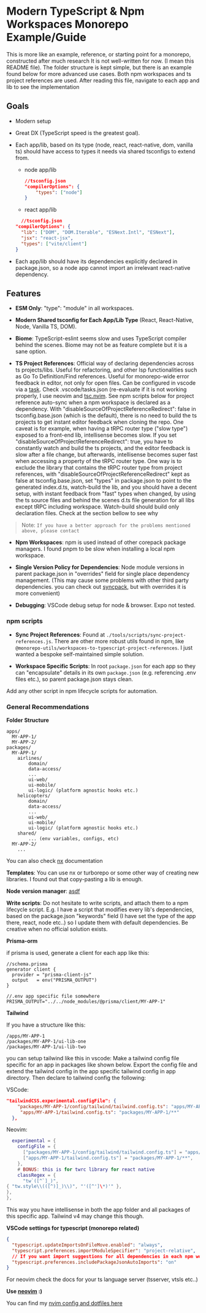 # Modern TypeScript & Npm Workspaces Monorepo Example/Guide

This is more like an example, reference, or starting point for a monorepo, constructed after much research
It is not well-written for now. (I mean this README file). The folder structure is kept simple, but there is an example found below for more advanced use cases.
Both npm workspaces and ts project references are used.
After reading this file, navigate to each app and lib to see the implementation

## Goals

- Modern setup
- Great DX (TypeScript speed is the greatest goal).
- Each app/lib, based on its type (node, react, react-native, dom, vanilla ts) should have access to types it needs via shared tsconfigs to extend from.

  - node app/lib

    ```json
    //tsconfig.json
    "compilerOptions": {
    	"types": ["node"]
    }
    ```

  - react app/lib

  ```json
    //tsconfig.json
  "compilerOptions": {
  	"lib": ["DOM", "DOM.Iterable", "ESNext.Intl", "ESNext"],
  	"jsx": "react-jsx",
  	"types": ["vite/client"]
  }
  ```

- Each app/lib should have its dependencies explicitly declared in package.json, so a node app cannot import an irrelevant react-native dependency.

## Features

- **ESM Only**: "type": "module" in all workspaces.

- **Modern Shared tsconfig for Each App/Lib Type** (React, React-Native, Node, Vanilla TS, DOM).

- **Biome**: TypeScript-eslint seems slow and uses TypeScript compiler behind the scenes. Biome may not be as feature complete but it is a sane option.

- **TS Project References**:
  Official way of declaring dependencies across ts projects/libs.
  Useful for refactoring, and other lsp functionalities such as Go To Definition/Find references.
  Useful for monorepo-wide error feedback in editor, not only for open files.
  Can be configured in vscode via a [task](https://code.visualstudio.com/docs/editor/tasks).
  Check .vscode/tasks.json (re-evaluate if it is not working properly, I use neovim and [tsc.nvim](https://github.com/dmmulroy/tsc.nvim).
  See npm scripts below for project reference auto-sync when a npm workspace is declared as a dependency.
  With "disableSourceOfProjectReferenceRedirect": false in tsconfig.base.json (which is the default), there is no need to build the ts projects to get instant editor
  feedback when cloning the repo.
  One caveat is for example, when having a tRPC router type ("slow type") exposed to a front-end lib, intellisense becomes slow.
  If you set "disableSourceOfProjectReferenceRedirect": true, you have to constantly watch and build the ts projects,
  and the editor feedback is slow after a file change, but afterwards, intellisense becomes super fast when accessing a property of the tRPC router type.
  One way is to exclude the library that contains the tRPC router type from project references, with "disableSourceOfProjectReferenceRedirect" kept as false at tsconfig.base.json,
  set "types" in package.json to point to the generated index.d.ts, watch-build the lib, and you should have a decent setup, with instant feedback from "fast" types when changed,
  by using the ts source files and behind the scenes d.ts file generation for all libs except tRPC including workspace.
  Watch-build should build only declaration files. Check at the section bellow to see why

> Note: `If you have a better approach for the problems mentioned above, please contact`

- **Npm Workspaces**: npm is used instead of other corepack package managers. I found pnpm to be slow when installing a local npm workspace.

- **Single Version Policy for Dependencies**: Node module versions in parent package.json in "overrides" field for single place dependency management.
(This may cause some problems with other third party dependencies. you can check out [syncpack](https://jamiemason.github.io/syncpack/), but with overrides it is more convenient)

- **Debugging**: VSCode debug setup for node & browser. Expo not tested.

### npm scripts

- **Sync Project References**: Found at `./tools/scripts/sync-project-references.js`. There are other more robust utils found in npm, like `@monorepo-utils/workspaces-to-typescript-project-references`. I just wanted a bespoke self-maintained simple solution.

- **Workspace Specific Scripts**: In root `package.json` for each app so they can "encapsulate" details in its own `package.json` (e.g. referencing .env files etc.), so parent package.json stays clean.

Add any other script in npm lifecycle scripts for automation.

### General Recommendations

**Folder Structure**

```
apps/
  MY-APP-1/
  MY-APP-2/
packages/
  MY-APP-1/
    airlines/
        domain/
        data-access/
        ...
        ui-web/
        ui-mobile/
        ui-logic/ (platform agnostic hooks etc.)
    helicopters/
        domain/
        data-access/
        ...
        ui-web/
        ui-mobile/
        ui-logic/ (platform agnostic hooks etc.)
    shared/
        ... (env variables, configs, etc)
  MY-APP-2/
    ...
```

You can also check [nx](https://nx.dev/concepts/more-concepts/grouping-libraries) documentation

**Templates**:
You can use nx or turborepo or some other way of creating new libraries.
I found out that copy-pasting a lib is enough.

**Node version manager**:
[asdf](https://asdf-vm.com/)

**Write scripts**:
Do not hesitate to write scripts, and attach them to a npm lifecycle script.
E.g. I have a script that modifies every lib's dependencies, based on the package.json "keywords" field (I have set the type of the app there, react, node etc..) so I update them with default dependencies.
Be creative when no official solution exists.

**Prisma-orm**

if prisma is used, generate a client for each app like this:

```prisma
//schema.prisma
generator client {
  provider = "prisma-client-js"
  output   = env("PRISMA_OUTPUT")
}
```

```
//.env app specific file somewhere
PRISMA_OUTPUT="../../node_modules/@prisma/client/MY-APP-1"
```

**Tailwind**

If you have a structure like this:

```
/apps/MY-APP-1
/packages/MY-APP-1/ui-lib-one
/packages/MY-APP-1/ui-lib-two
```

you can setup tailwind like this in vscode:
Make a tailwind config file specific for an app in packages like shown below.
Export the config file and extend the tailwind config in the app specific tailwind config in app directory.
Then declare to tailwind config the following:

VSCode:

```json
"tailwindCSS.experimental.configFile": {
    "packages/MY-APP-1/config/tailwind/tailwind.config.ts": "apps/MY-APP-1/**",
     "apps/MY-APP-1/tailwind.config.ts": "packages/MY-APP-1/**"
  },
```

Neovim:

```lua
  experimental = {
    configFile = {
      ["packages/MY-APP-1/config/tailwind/tailwind.config.ts"] = "apps/MY-APP-1/**",
      ["apps/MY-APP-1/tailwind.config.ts"] = "packages/MY-APP-1/**",
    },
    # BONUS: this is for twrc library for react native
    classRegex = {
      "tw`([^`]_)",
{ "tw.style\\(([^)]_)\\)", "'([^']\*)'" },
},
},
```

This way you have intellisense in both the app folder and all packages of this specific app.
Tailwind v4 may change this though.

**VSCode settings for typescript (monorepo related)**

```json
{
  "typescript.updateImportsOnFileMove.enabled": "always",
  "typescript.preferences.importModuleSpecifier": "project-relative",
  // If you want import suggestions for all dependencies in each npm workspace. May affect your computers performance though
  "typescript.preferences.includePackageJsonAutoImports": "on"
}
```

For neovim check the docs for your ts language server (tsserver, vtsls etc..)

**Use [neovim](https://neovim.io/) :)**

You can find my [nvim config and dotfiles here](https://github.com/AkisArou/dotfiles)
